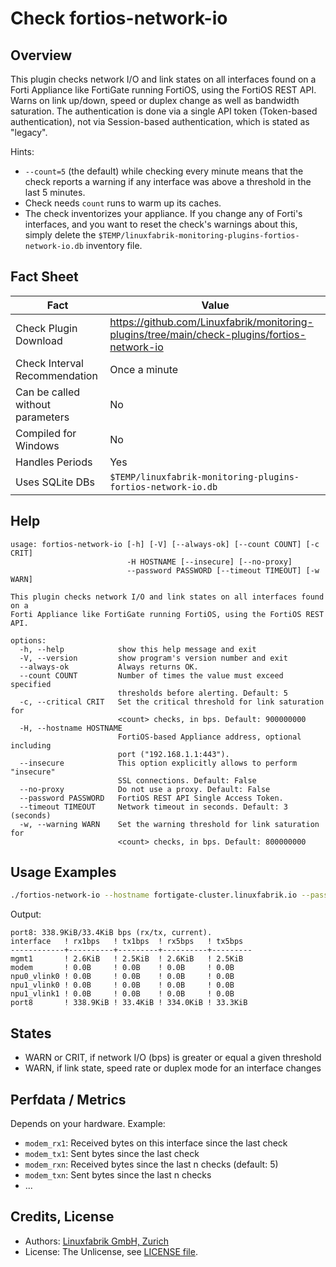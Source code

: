 # Check fortios-network-io

## Overview

This plugin checks network I/O and link states on all interfaces found on a Forti Appliance like FortiGate running FortiOS, using the FortiOS REST API. Warns on link up/down, speed or duplex change as well as bandwidth saturation. The authentication is done via a single API token (Token-based authentication), not via Session-based authentication, which is stated as "legacy".

Hints:

* `--count=5` (the default) while checking every minute means that the check reports a warning if any interface was above a threshold in the last 5 minutes.
* Check needs `count` runs to warm up its caches.
* The check inventorizes your appliance. If you change any of Forti's interfaces, and you want to reset the check's warnings about this, simply delete the `$TEMP/linuxfabrik-monitoring-plugins-fortios-network-io.db` inventory file.


## Fact Sheet

| Fact | Value |
|----|----|
| Check Plugin Download                 | <https://github.com/Linuxfabrik/monitoring-plugins/tree/main/check-plugins/fortios-network-io> |
| Check Interval Recommendation         | Once a minute |
| Can be called without parameters      | No |
| Compiled for Windows                  | No |
| Handles Periods                       | Yes |
| Uses SQLite DBs                       | `$TEMP/linuxfabrik-monitoring-plugins-fortios-network-io.db` |


## Help

```text
usage: fortios-network-io [-h] [-V] [--always-ok] [--count COUNT] [-c CRIT]
                          -H HOSTNAME [--insecure] [--no-proxy]
                          --password PASSWORD [--timeout TIMEOUT] [-w WARN]

This plugin checks network I/O and link states on all interfaces found on a
Forti Appliance like FortiGate running FortiOS, using the FortiOS REST API.

options:
  -h, --help            show this help message and exit
  -V, --version         show program's version number and exit
  --always-ok           Always returns OK.
  --count COUNT         Number of times the value must exceed specified
                        thresholds before alerting. Default: 5
  -c, --critical CRIT   Set the critical threshold for link saturation for
                        <count> checks, in bps. Default: 900000000
  -H, --hostname HOSTNAME
                        FortiOS-based Appliance address, optional including
                        port ("192.168.1.1:443").
  --insecure            This option explicitly allows to perform "insecure"
                        SSL connections. Default: False
  --no-proxy            Do not use a proxy. Default: False
  --password PASSWORD   FortiOS REST API Single Access Token.
  --timeout TIMEOUT     Network timeout in seconds. Default: 3 (seconds)
  -w, --warning WARN    Set the warning threshold for link saturation for
                        <count> checks, in bps. Default: 800000000
```


## Usage Examples

```bash
./fortios-network-io --hostname fortigate-cluster.linuxfabrik.io --password mypass --count 5 --warning 800000000 --critical 900000000
```

Output:

```text
port8: 338.9KiB/33.4KiB bps (rx/tx, current).
interface   ! rx1bps   ! tx1bps  ! rx5bps   ! tx5bps
------------+----------+---------+----------+---------
mgmt1       ! 2.6KiB   ! 2.5KiB  ! 2.6KiB   ! 2.5KiB
modem       ! 0.0B     ! 0.0B    ! 0.0B     ! 0.0B
npu0_vlink0 ! 0.0B     ! 0.0B    ! 0.0B     ! 0.0B
npu1_vlink0 ! 0.0B     ! 0.0B    ! 0.0B     ! 0.0B
npu1_vlink1 ! 0.0B     ! 0.0B    ! 0.0B     ! 0.0B
port8       ! 338.9KiB ! 33.4KiB ! 334.0KiB ! 33.3KiB
```


## States

* WARN or CRIT, if network I/O (bps) is greater or equal a given threshold
* WARN, if link state, speed rate or duplex mode for an interface changes


## Perfdata / Metrics

Depends on your hardware. Example:

* `modem_rx1`: Received bytes on this interface since the last check
* `modem_tx1`: Sent bytes since the last check
* `modem_rxn`: Received bytes since the last n checks (default: 5)
* `modem_txn`: Sent bytes since the last n checks
* ...


## Credits, License

* Authors: [Linuxfabrik GmbH, Zurich](https://www.linuxfabrik.ch)
* License: The Unlicense, see [LICENSE file](https://unlicense.org/).
